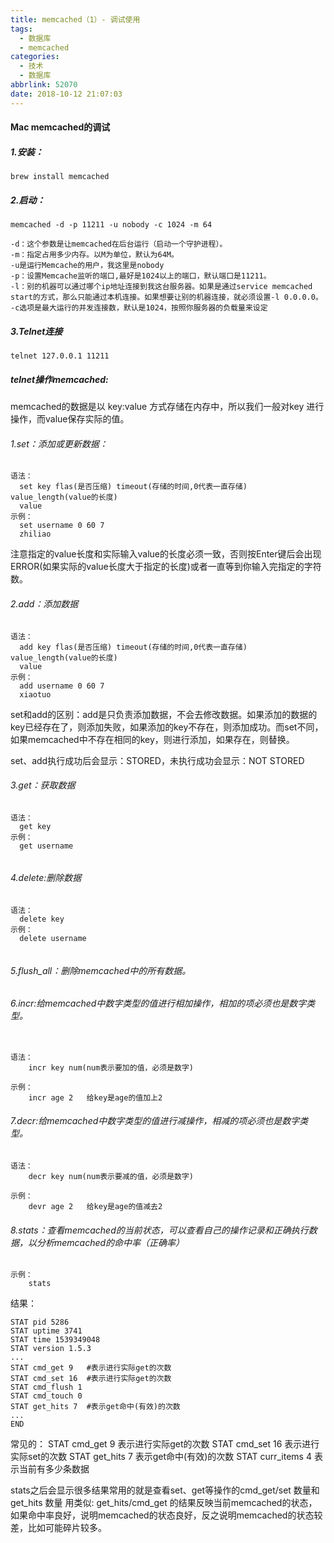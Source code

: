 ```yaml
---
title: memcached（1）- 调试使用
tags:
  - 数据库
  - memcached
categories:
  - 技术
  - 数据库
abbrlink: 52070
date: 2018-10-12 21:07:03
---
```

#### Mac memcached的调试

##### 1.安装：

```
brew install memcached
```


##### 2.启动：

```
memcached -d -p 11211 -u nobody -c 1024 -m 64
```


```
-d：这个参数是让memcached在后台运行（启动一个守护进程）。
-m：指定占用多少内存。以M为单位，默认为64M。
-u是运行Memcache的用户，我这里是nobody
-p：设置Memcache监听的端口,最好是1024以上的端口，默认端口是11211。
-l：别的机器可以通过哪个ip地址连接到我这台服务器。如果是通过service memcached 
start的方式，那么只能通过本机连接。如果想要让别的机器连接，就必须设置-l 0.0.0.0。
-c选项是最大运行的并发连接数，默认是1024，按照你服务器的负载量来设定

```


##### 3.Telnet连接

```
telnet 127.0.0.1 11211
```


##### telnet操作memcached:


memcached的数据是以 key:value 方式存储在内存中，所以我们一般对key 进行操作，而value保存实际的值。
###### 1.set：添加或更新数据：

```
语法：
  set key flas(是否压缩) timeout(存储的时间,0代表一直存储) value_length(value的长度)
  value
示例：
  set username 0 60 7
  zhiliao
```

注意指定的value长度和实际输入value的长度必须一致，否则按Enter键后会出现ERROR(如果实际的value长度大于指定的长度)或者一直等到你输入完指定的字符数。

###### 2.add：添加数据

```
语法：
  add key flas(是否压缩) timeout(存储的时间,0代表一直存储) value_length(value的长度)
  value
示例：
  add username 0 60 7
  xiaotuo

```
set和add的区别：add是只负责添加数据，不会去修改数据。如果添加的数据的key已经存在了，则添加失败，如果添加的key不存在，则添加成功。而set不同，如果memcached中不存在相同的key，则进行添加，如果存在，则替换。

set、add执行成功后会显示：STORED，未执行成功会显示：NOT STORED 

###### 3.get：获取数据

```
语法：
  get key
示例：
  get username
  
```
###### 4.delete:删除数据

```
语法：
  delete key
示例：
  delete username
  
```

###### 5.flush_all：删除memcached中的所有数据。

###### 6.incr:给memcached中数字类型的值进行相加操作，相加的项必须也是数字类型。

```

语法：
	incr key num(num表示要加的值，必须是数字)

示例：
	incr age 2   给key是age的值加上2

```

###### 7.decr:给memcached中数字类型的值进行减操作，相减的项必须也是数字类型。

```
语法：
	decr key num(num表示要减的值，必须是数字)

示例：
	devr age 2   给key是age的值减去2
```

###### 8.stats：查看memcached的当前状态，可以查看自己的操作记录和正确执行数据，以分析memcached的命中率（正确率）

```
示例：
	stats
```

结果：

```
STAT pid 5286
STAT uptime 3741
STAT time 1539349048
STAT version 1.5.3
...
STAT cmd_get 9   #表示进行实际get的次数
STAT cmd_set 16  #表示进行实际get的次数
STAT cmd_flush 1
STAT cmd_touch 0
STAT get_hits 7  #表示get命中(有效)的次数
...
END
```

常见的：
STAT cmd_get 9  表示进行实际get的次数
STAT cmd_set 16  表示进行实际set的次数
STAT get_hits 7  表示get命中(有效)的次数
STAT curr_items 4 表示当前有多少条数据

stats之后会显示很多结果常用的就是查看set、get等操作的cmd_get/set 数量和 get_hits 数量  用类似: get_hits/cmd_get  的结果反映当前memcached的状态，如果命中率良好，说明memcached的状态良好，反之说明memcached的状态较差，比如可能碎片较多。

